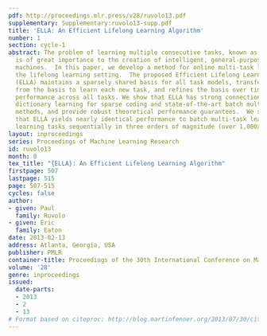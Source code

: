 ```yaml
---
pdf: http://proceedings.mlr.press/v28/ruvolo13.pdf
supplementary: Supplementary:ruvolo13-supp.pdf
title: 'ELLA: An Efficient Lifelong Learning Algorithm'
number: 1
section: cycle-1
abstract: The problem of learning multiple consecutive tasks, known as lifelong learning,
  is of great importance to the creation of intelligent, general-purpose, and flexible
  machines.  In this paper, we develop a method for online multi-task learning in
  the lifelong learning setting.  The proposed Efficient Lifelong Learning Algorithm
  (ELLA) maintains a sparsely shared basis for all task models, transfers knowledge
  from the basis to learn each new task, and refines the basis over time to maximize
  performance across all tasks. We show that ELLA has strong connections to both online
  dictionary learning for sparse coding and state-of-the-art batch multi-task learning
  methods, and provide robust theoretical performance guarantees.  We show empirically
  that ELLA yields nearly identical performance to batch multi-task learning while
  learning tasks sequentially in three orders of magnitude (over 1,000x) less time.
layout: inproceedings
series: Proceedings of Machine Learning Research
id: ruvolo13
month: 0
tex_title: "{ELLA}: An Efficient Lifelong Learning Algorithm"
firstpage: 507
lastpage: 515
page: 507-515
cycles: false
author:
- given: Paul
  family: Ruvolo
- given: Eric
  family: Eaton
date: 2013-02-13
address: Atlanta, Georgia, USA
publisher: PMLR
container-title: Proceedings of the 30th International Conference on Machine Learning
volume: '28'
genre: inproceedings
issued:
  date-parts:
  - 2013
  - 2
  - 13
# Format based on citeproc: http://blog.martinfenner.org/2013/07/30/citeproc-yaml-for-bibliographies/
---
```

